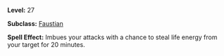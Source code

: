 <!-- TITLE: Spell: Shroud Of Death -->
<!-- SUBTITLE:  -->

**Level:** 27

**Subclass:** [Faustian](faustian)

**Spell Effect:** Imbues your attacks with a chance to steal life energy from your target for 20 minutes.